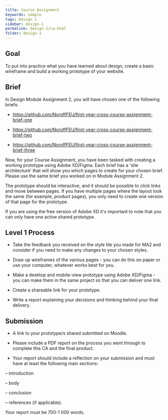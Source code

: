 ```yaml
---
title: Course Assignment
keywords: sample
tags: Design 1
sidebar: design-1
permalink: design-1/ca.html
folder: design-1
---
```


## Goal

To put into practice what you have learned about design, create a basic wireframe and build a working prototype of your website.

## Brief

In Design Module Assignment 2, you will have chosen one of the following briefs:

- https://github.com/NoroffFEU/first-year-cross-course-assignment-brief-one

- https://github.com/NoroffFEU/first-year-cross-course-assignment-brief-two

- https://github.com/NoroffFEU/first-year-cross-course-assignment-brief-three

Now, for your Course Assignment, you have been tasked with creating a working prototype using Adobe XD/Figma. Each brief has a 'site architecture' that will show you which pages to create for your chosen brief. Please use the same brief you worked on in Module Assignment 2.

The prototype should be interactive, and it should be possible to click links and move between pages. If you have multiple pages where the layout look the same (for example, product pages), you only need to create one version of that page for the prototype.

If you are using the free version of Adobe XD it's important to note that you can only have one active shared prototype.

## Level 1 Process

- Take the feedback you received on the style tile you made for MA2 and consider if you need to make any changes to your chosen styles.

- Draw up wireframes of the various pages - you can do this on paper or use your computer, whatever works best for you.

- Make a desktop and mobile-view prototype using Adobe XD/Figma - you can make them in the same project so that you can deliver one link.

- Create a shareable link for your prototype.

- Write a report explaining your decisions and thinking behind your final delivery.

## Submission

- A link to your prototype/s shared submitted on Moodle.

- Please include a PDF report on the process you went through to complete this CA and the final product.

- Your report should include a reflection on your submission and must have at least the following main sections:

– introduction

– body

– conclusion

– references (if applicable).

Your report must be 700-1 000 words.
